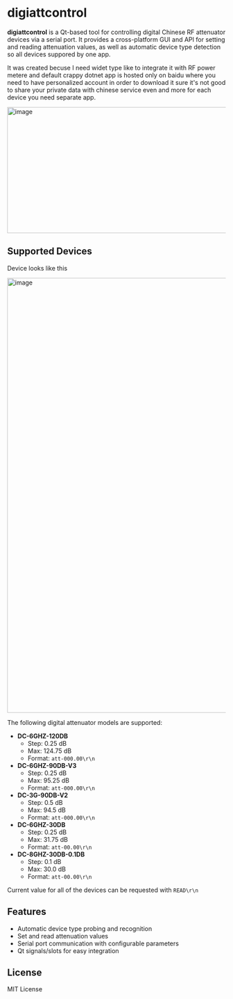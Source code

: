 # digiattcontrol

**digiattcontrol** is a Qt-based tool for controlling digital Chinese RF attenuator devices via a serial port. It provides a cross-platform GUI and API for setting and reading attenuation values, as well as automatic device type detection so all devices suppored by one app.

It was created becuse I need widet type like to integrate it with RF power metere and default crappy dotnet app is hosted only on baidu where you need to have personalized account in order to download it sure it's not good to share your private data with chinese service even and more for each device you need separate app.

<img width="762" height="290" alt="image" src="https://github.com/user-attachments/assets/a1c70af4-8e43-45df-94b9-c98bba6b2c2f" />


## Supported Devices

Device looks like this

<img width="1000" height="1000" alt="image" src="https://github.com/user-attachments/assets/9e80430d-48e9-46fd-9a0a-7f5667c377d5" />


The following digital attenuator models are supported:

- **DC-6GHZ-120DB**
  - Step: 0.25 dB
  - Max: 124.75 dB
  - Format: `att-000.00\r\n`
- **DC-6GHZ-90DB-V3**
  - Step: 0.25 dB
  - Max: 95.25 dB
  - Format: `att-000.00\r\n`
- **DC-3G-90DB-V2**
  - Step: 0.5 dB
  - Max: 94.5 dB
  - Format: `att-000.00\r\n`
- **DC-6GHZ-30DB**
  - Step: 0.25 dB
  - Max: 31.75 dB
  - Format: `att-00.00\r\n`
- **DC-8GHZ-30DB-0.1DB**
  - Step: 0.1 dB
  - Max: 30.0 dB
  - Format: `att-00.00\r\n`
  
Current value for all of the devices can be requested with ```READ\r\n```

## Features

- Automatic device type probing and recognition
- Set and read attenuation values
- Serial port communication with configurable parameters
- Qt signals/slots for easy integration

## License

MIT License
